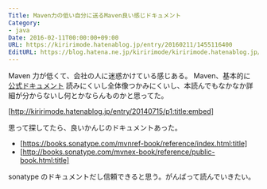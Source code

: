 ```yaml
---
Title: Maven力の低い自分に送るMaven良い感じドキュメント
Category:
- java
Date: 2016-02-11T00:00:00+09:00
URL: https://kiririmode.hatenablog.jp/entry/20160211/1455116400
EditURL: https://blog.hatena.ne.jp/kiririmode/kiririmode.hatenablog.jp/atom/entry/10328537792363574865
---
```


Maven 力が低くて、会社の人に迷惑かけている感じある。
Maven、基本的に [公式ドキュメント](https://maven.apache.org/) 読みにくいし全体像つかみにくいし、本読んでもなかなか詳細が分からないし何とかならんものかと思ってた。

[http://kiririmode.hatenablog.jp/entry/20140715/p1:title:embed]

思って探してたら、良いかんじのドキュメントあった。

- [https://books.sonatype.com/mvnref-book/reference/index.html:title]
- [http://books.sonatype.com/mvnex-book/reference/public-book.html:title]

sonatype のドキュメントだし信頼できると思う。がんばって読んでいきたい。
